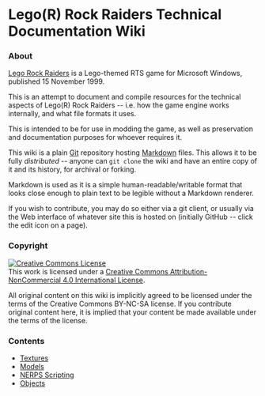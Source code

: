 # Lego(R) Rock Raiders Technical Documentation Wiki

### About

[Lego Rock Raiders](https://en.wikipedia.org/wiki/Lego_Rock_Raiders_\(video_game\)) is a Lego-themed RTS game for Microsoft Windows, published 15 November 1999.

This is an attempt to document and compile resources for the technical aspects of Lego(R) Rock Raiders -- i.e. how the game engine works internally, and what file formats it uses.

This is intended to be for use in modding the game, as well as preservation and documentation purposes for whoever requires it.

This wiki is a plain [Git](https://en.wikipedia.org/wiki/Git) repository hosting [Markdown](https://en.wikipedia.org/wiki/Markdown) files.
This allows it to be fully *distributed* -- anyone can `git clone` the wiki and have an entire copy of it and its history, for archival or forking.

Markdown is used as it is a simple human-readable/writable format that looks close enough to plain text to be legible without a Markdown renderer.

If you wish to contribute, you may do so either via a git client, or usually via the Web interface of whatever site this is hosted on (initially GitHub -- click the edit icon on a page).

### Copyright

<a rel="license" href="http://creativecommons.org/licenses/by-nc/4.0/"><img alt="Creative Commons License" style="border-width:0" src="https://i.creativecommons.org/l/by-nc/4.0/88x31.png" /></a><br />This work is licensed under a <a rel="license" href="http://creativecommons.org/licenses/by-nc/4.0/">Creative Commons Attribution-NonCommercial 4.0 International License</a>.

All original content on this wiki is implicitly agreed to be licensed under the terms of the Creative Commons BY-NC-SA license. If you contribute original content here, it is implied that your content be made available under the terms of the license.

### Contents

- [Textures](docs/Textures.md)
- [Models](docs/Models.md)
- [NERPS Scripting](docs/Scripting.md)
- [Objects](docs/Objects.md)
